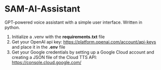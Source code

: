 # SAM-AI-Assistant
 GPT-powered voice assistant with a simple user interface. Written in python.
 
 1. Initialize a .venv with the **requirements.txt** file
 2. Get your OpenAI api key: https://platform.openai.com/account/api-keys and place it in the **.env** file
 3. Get your Google credentials by setting up a Google Cloud account and creating a JSON file of the Cloud TTS API: https://console.cloud.google.com/
